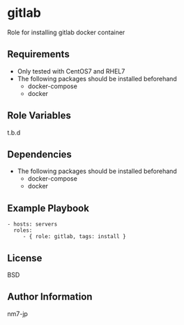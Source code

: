 gitlab
=========

Role for installing gitlab docker container

Requirements
------------

- Only tested with CentOS7 and RHEL7
- The following packages should be installed beforehand
  - docker-compose
  - docker

Role Variables
--------------

t.b.d

Dependencies
------------

- The following packages should be installed beforehand
  - docker-compose
  - docker
  
Example Playbook
----------------

    - hosts: servers
      roles:
         - { role: gitlab, tags: install }

License
-------

BSD

Author Information
------------------

nm7-jp
